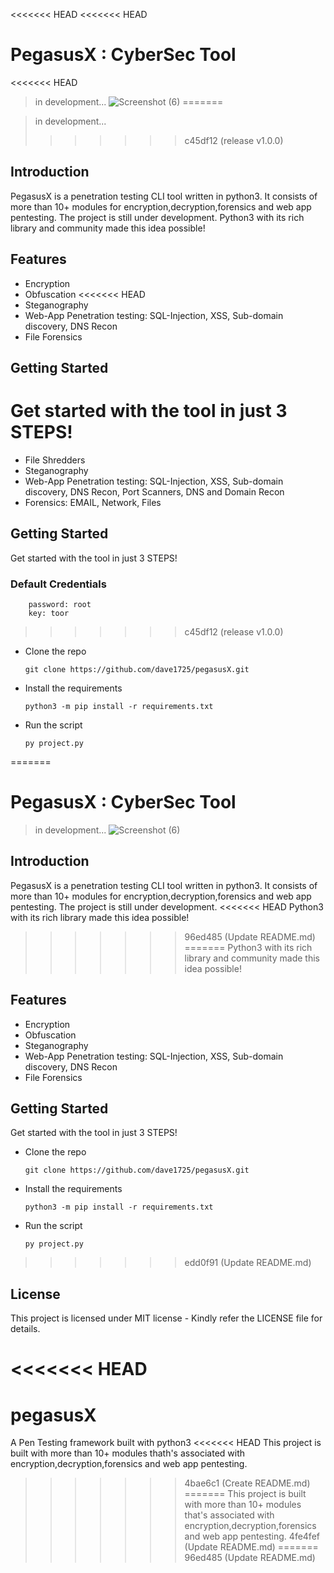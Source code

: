 <<<<<<< HEAD
<<<<<<< HEAD
# PegasusX : CyberSec Tool
<<<<<<< HEAD
> in development...
![Screenshot (6)](https://github.com/dave1725/pegasusX/assets/72213961/d9f716ad-9fef-470a-b69f-79c2de0dd330)
=======

> in development...
>>>>>>> c45df12 (release v1.0.0)

## Introduction
PegasusX is a penetration testing CLI tool written in python3. It consists of more than 10+ modules for encryption,decryption,forensics and web app pentesting. The project is still under development.
Python3 with its rich library and community made this idea possible!

## Features
- Encryption
- Obfuscation
<<<<<<< HEAD
- Steganography
- Web-App Penetration testing: SQL-Injection, XSS, Sub-domain discovery, DNS Recon
- File Forensics

## Getting Started
Get started with the tool in just 3 STEPS!
=======
- File Shredders
- Steganography
- Web-App Penetration testing: SQL-Injection, XSS, Sub-domain discovery, DNS Recon, Port Scanners, DNS and Domain Recon
- Forensics: EMAIL, Network, Files

## Getting Started
Get started with the tool in just 3 STEPS!
### Default Credentials

        password: root
        key: toor

>>>>>>> c45df12 (release v1.0.0)
- Clone the repo

      git clone https://github.com/dave1725/pegasusX.git

- Install the requirements

      python3 -m pip install -r requirements.txt

- Run the script

      py project.py
      
=======
# PegasusX : CyberSec Tool
> in development...
![Screenshot (6)](https://github.com/dave1725/pegasusX/assets/72213961/d9f716ad-9fef-470a-b69f-79c2de0dd330)

## Introduction
PegasusX is a penetration testing CLI tool written in python3. It consists of more than 10+ modules for encryption,decryption,forensics and web app pentesting. The project is still under development.
<<<<<<< HEAD
Python3 with its rich library made this idea possible!
>>>>>>> 96ed485 (Update README.md)
=======
Python3 with its rich library and community made this idea possible!

## Features
- Encryption
- Obfuscation
- Steganography
- Web-App Penetration testing: SQL-Injection, XSS, Sub-domain discovery, DNS Recon
- File Forensics

## Getting Started
Get started with the tool in just 3 STEPS!
- Clone the repo

      git clone https://github.com/dave1725/pegasusX.git

- Install the requirements

      python3 -m pip install -r requirements.txt

- Run the script

      py project.py
      
>>>>>>> edd0f91 (Update README.md)

## License
This project is licensed under MIT license - Kindly refer the LICENSE file for details.

<<<<<<< HEAD
=======
# pegasusX
A Pen Testing framework built with python3
<<<<<<< HEAD
This project is built with more than 10+ modules thath's associated with encryption,decryption,forensics and web app pentesting.
>>>>>>> 4bae6c1 (Create README.md)
=======
This project is built with more than 10+ modules that's associated with encryption,decryption,forensics and web app pentesting.
>>>>>>> 4fe4fef (Update README.md)
=======
>>>>>>> 96ed485 (Update README.md)
